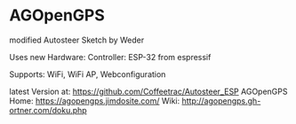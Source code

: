 # AGOpenGPS

modified Autosteer Sketch
by Weder

Uses new Hardware:
Controller: ESP-32 from espressif


Supports: WiFi, WiFi AP, Webconfiguration 


latest Version at: https://github.com/Coffeetrac/Autosteer_ESP
AGOpenGPS Home:    https://agopengps.jimdosite.com/
Wiki:              http://agopengps.gh-ortner.com/doku.php
